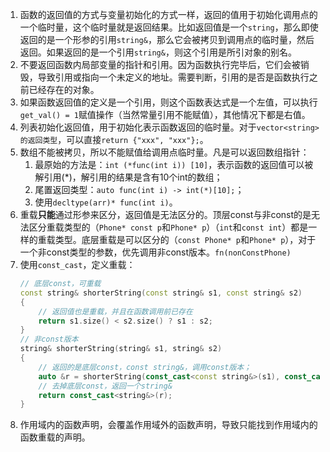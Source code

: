  1. 函数的返回值的方式与变量初始化的方式一样，返回的值用于初始化调用点的一个临时量，这个临时量就是返回结果。比如返回值是一个`string`，那么即使返回的是一个形参的引用`string&`，那么它会被拷贝到调用点的临时量，然后返回。如果返回的是一个引用`string&`，则这个引用是所引对象的别名。
 2. 不要返回函数内局部变量的指针和引用。因为函数执行完毕后，它们会被销毁，导致引用或指向一个未定义的地址。需要判断，引用的是否是函数执行之前已经存在的对象。
 3. 如果函数返回值的定义是一个引用，则这个函数表达式是一个左值，可以执行`get_val() = 1`赋值操作（当然常量引用不能赋值），其他情况下都是右值。
 4. 列表初始化返回值，用于初始化表示函数返回的临时量。对于`vector<string>的返回类型`，可以直接`return {"xxx", "xxx"};`。
 5. 数组不能被拷贝，所以不能赋值给调用点临时量。凡是可以返回数组指针：
    1. 最原始的方法是：`int (*func(int i)) [10]`，表示函数的返回值可以被解引用(*)，解引用的结果是含有10个int的数组；
    2. 尾置返回类型：`auto func(int i) -> int(*)[10];`；
    3. 使用`decltype(arr)* func(int i)`。
6. 重载**只能**通过形参来区分，返回值是无法区分的。顶层const与非const的是无法区分重载类型的（`Phone* const p`和`Phone* p`）（`int`和`const int`）都是一样的重载类型。底层重载是可以区分的（`const Phone* p`和`Phone* p`），对于一个非const类型的参数，优先调用非const版本。`fn(nonConstPhone)`
7. 使用`const_cast`，定义重载：
    ```cpp
    // 底层const，可重载
    const string& shorterString(const string& s1, const string& s2)
    {
        // 返回值也是重载，并且在函数调用前已存在
        return s1.size() < s2.size() ? s1 : s2;
    }
    // 非const版本
    string& shorterString(string& s1, string& s2)
    {
        // 返回的是底层const，const string&，调用const版本；
        auto &r = shorterString(const_cast<const string&>(s1), const_cast<const string&>(s2));
        // 去掉底层const，返回一个string&
        return const_cast<string&>(r);
    }
    ```
8. 作用域内的函数声明，会覆盖作用域外的函数声明，导致只能找到作用域内的函数重载的声明。
